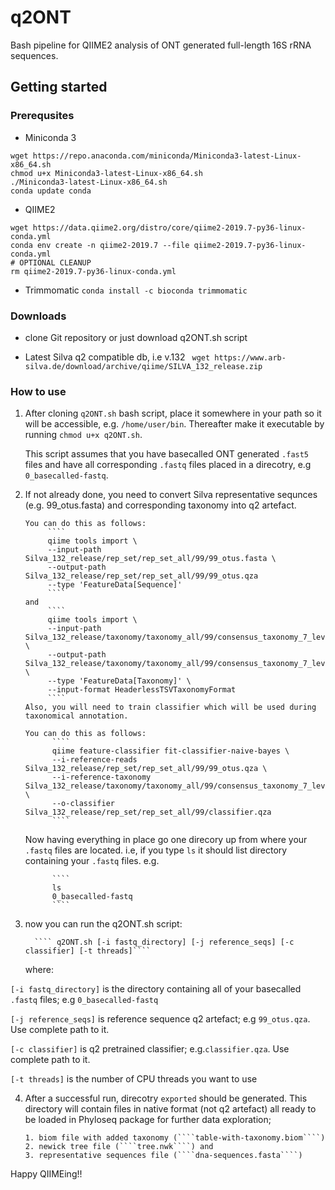 # q2ONT
Bash pipeline for QIIME2 analysis of ONT generated full-length 16S rRNA sequences.

## Getting started

### Prerequsites 
  - Miniconda 3
````
wget https://repo.anaconda.com/miniconda/Miniconda3-latest-Linux-x86_64.sh
chmod u+x Miniconda3-latest-Linux-x86_64.sh
./Miniconda3-latest-Linux-x86_64.sh
conda update conda
````  
  
  - QIIME2
````
wget https://data.qiime2.org/distro/core/qiime2-2019.7-py36-linux-conda.yml
conda env create -n qiime2-2019.7 --file qiime2-2019.7-py36-linux-conda.yml
# OPTIONAL CLEANUP
rm qiime2-2019.7-py36-linux-conda.yml
````
  - Trimmomatic
````conda install -c bioconda trimmomatic````


### Downloads
  - clone Git repository or just download q2ONT.sh script
  
  - Latest Silva q2 compatible db, i.e v.132
  ```` wget https://www.arb-silva.de/download/archive/qiime/SILVA_132_release.zip````


### How to use
1. After cloning ````q2ONT.sh```` bash script, place it somewhere in your path so it will be accessible, e.g. ````/home/user/bin````.
   Thereafter make it executable by running ````chmod u+x q2ONT.sh````.

   This script assumes that you have basecalled ONT generated ````.fast5```` files and have all corresponding ````.fastq```` files          placed in a direcotry, e.g ````0_basecalled-fastq````.

2. If not already done, you need to convert Silva representative sequnces (e.g. 99_otus.fasta) and corresponding taxonomy into q2          artefact.

       You can do this as follows:
            ````
            qiime tools import \
            --input-path Silva_132_release/rep_set/rep_set_all/99/99_otus.fasta \
            --output-path Silva_132_release/rep_set/rep_set_all/99/99_otus.qza 
            --type 'FeatureData[Sequence]'
            ````
       and 
            ````
            qiime tools import \
            --input-path Silva_132_release/taxonomy/taxonomy_all/99/consensus_taxonomy_7_levels.txt \
            --output-path Silva_132_release/taxonomy/taxonomy_all/99/consensus_taxonomy_7_levels.qza \
            --type 'FeatureData[Taxonomy]' \
            --input-format HeaderlessTSVTaxonomyFormat
            ````
       Also, you will need to train classifier which will be used during taxonomical annotation.

       You can do this as follows:
             ````
             qiime feature-classifier fit-classifier-naive-bayes \
             --i-reference-reads Silva_132_release/rep_set/rep_set_all/99/99_otus.qza \
             --i-reference-taxonomy Silva_132_release/taxonomy/taxonomy_all/99/consensus_taxonomy_7_levels.qza \ 
             --o-classifier Silva_132_release/rep_set/rep_set_all/99/classifier.qza
             ````

   Now having everything in place go one direcory up from where your ````.fastq```` files are located. 
   i.e, if you type ````ls```` it should list directory containing your ````.fastq```` files.
   e.g.

             ````
             ls
             0_basecalled-fastq
             ````


3. now you can run the q2ONT.sh script: 

         ```` q2ONT.sh [-i fastq_directory] [-j reference_seqs] [-c classifier] [-t threads]````


    where:

````[-i fastq_directory]```` is the directory containing all of your basecalled ````.fastq```` files; e.g ````0_basecalled-fastq````

````[-j reference_seqs]```` is reference sequence q2 artefact; e.g ````99_otus.qza````. Use complete path to it.

````[-c classifier]```` is q2 pretrained classifier; e.g.````classifier.qza````. Use complete path to it.

````[-t threads]```` is the number of CPU threads you want to use



4. After a successful run, direcotry ````exported```` should be generated. This directory will contain files in native format (not q2      artefact) all ready to be loaded in Phyloseq package for further data exploration;

       1. biom file with added taxonomy (````table-with-taxonomy.biom````)
       2. newick tree file (````tree.nwk````) and 
       3. representative sequences file (````dna-sequences.fasta````) 

  
  Happy QIIMEing!!

